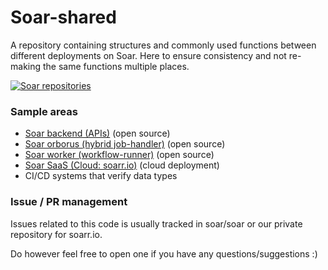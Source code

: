 # Soar-shared
A repository containing structures and commonly used functions between different deployments on Soar. Here to ensure consistency and not re-making the same functions multiple places.

[![Soar repositories](https://github.com/user-attachments/assets/856f5faa-991c-47f5-9dd5-44e711b7d437)](https://www.figma.com/board/V6Kg7KxbmuhIUyTImb20t1/Soar-AI-Agent-system?node-id=0-1&p=f&t=ywpMQJ555sxggEpj-0)

### Sample areas
- [Soar backend (APIs)](https://github.com/Shashankgupta200/Soar/Soar/tree/main/backend/go-app) (open source)
- [Soar orborus (hybrid job-handler)](https://github.com/Shashankgupta200/Soar/Soar/tree/main/functions/onprem/orborus) (open source)
- [Soar worker (workflow-runner)](https://github.com/Shashankgupta200/Soar/Soar/tree/main/functions/onprem/worker) (open source)
- [Soar SaaS (Cloud: soarr.io)](https://github.com/Shashankgupta200/Soar/shaffuru) (cloud deployment)
- CI/CD systems that verify data types

### Issue / PR management
Issues related to this code is usually tracked in soar/soar or our private repository for soarr.io. 

Do however feel free to open one if you have any questions/suggestions :)
